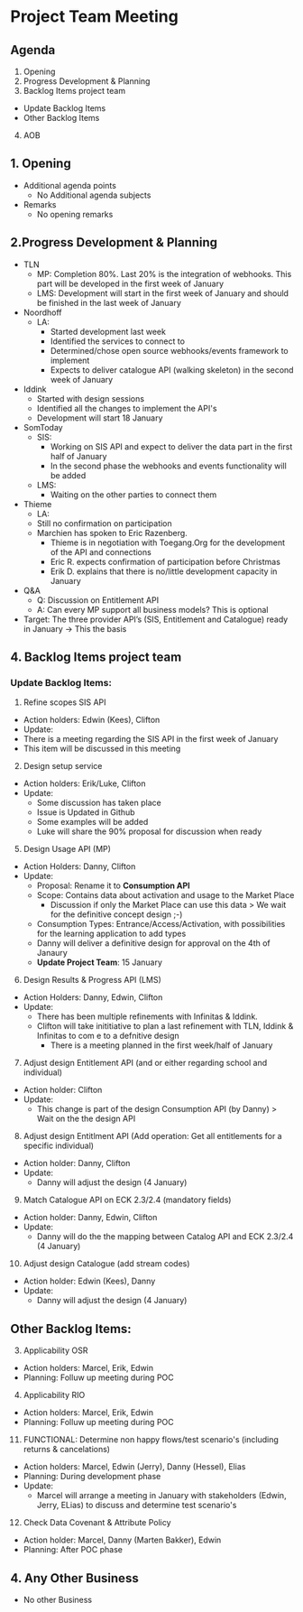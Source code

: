 # Project Team Meeting

## Agenda
1. Opening
2. Progress Development & Planning
3. Backlog Items project team
  - Update Backlog Items
  - Other Backlog Items
4. AOB

## 1. Opening
- Additional agenda points
   - No Additional agenda subjects
- Remarks
   - No opening remarks

## 2.Progress Development & Planning
   - TLN
     - MP: Completion 80%. Last 20% is the integration of webhooks. This part will be developed in the first week of January
     - LMS: Development will start in the first week of January and should be finished in the last week of January
   - Noordhoff
     - LA:
       - Started development last week
       - Identified the services to connect to
       - Determined/chose open source webhooks/events framework to implement
       - Expects to deliver catalogue API (walking skeleton) in the second week of January
   - Iddink
     - Started with design sessions
     - Identified all the changes to implement the API's
     - Development will start 18 January
   - SomToday
     - SIS: 
       - Working on SIS API and expect to deliver the data part in the first half of January
       - In the second phase the webhooks and events functionality will be added
     - LMS:
       - Waiting on the other parties to connect them
   - Thieme
     - LA:
      - Still no confirmation on participation
      - Marchien has spoken to Eric Razenberg. 
        - Thieme is in negotiation with Toegang.Org for the development of the API and connections
        - Eric R. expects confirmation of participation before Christmas
        - Erik D. explains that there is no/little development capacity in January
   - Q&A
     - Q: Discussion on Entitlement API
     - A: Can every MP support all business models? This is optional
   - Target: The three provider API’s (SIS, Entitlement and Catalogue) ready in January -> This the basis

## 4. Backlog Items project team

### Update Backlog Items:
1. Refine scopes SIS API
  - Action holders: Edwin (Kees), Clifton
  - Update:
   - There is a meeting regarding the SIS API in the first week of January
   - This item will be discussed in this meeting
2. Design setup service
  - Action holders: Erik/Luke, Clifton
  - Update:
    - Some discussion has taken place
    - Issue is Updated in Github
    - Some examples will be added
    - Luke will share the 90% proposal for discussion when ready
5. Design Usage API (MP)
  - Action Holders: Danny, Clifton
  - Update:
    - Proposal: Rename it to **Consumption API**
    - Scope: Contains data about activation and usage to the Market Place
      - Discussion if only the Market Place can use this data > We wait for the definitive concept design ;-)
    - Consumption Types: Entrance/Access/Activation, with possibilities for the learning application to add types
    - Danny will deliver a definitive design for approval on the 4th of Janaury
    - **Update Project Team**: 15 January
6. Design Results & Progress API (LMS)
  - Action Holders: Danny, Edwin, Clifton
  - Update:
    - There has been multiple refinements with Infinitas & Iddink.
    - Clifton will take inititiative to plan a last refinement with TLN, Iddink & Infinitas to com e to a defnitive design
      - There is a meeting planned in the first week/half of January
7. Adjust design Entitlement API (and or either regarding school and individual)
  - Action holder: Clifton
  - Update:
    - This change is part of the design Consumption API (by Danny) > Wait on the the design API
8. Adjust design Entitlment API (Add operation: Get all entitlements for a specific individual)
  - Action holder: Danny, Clifton
  - Update:
    - Danny will adjust the design (4 January)
9. Match Catalogue API on ECK 2.3/2.4 (mandatory fields)
  - Action holder: Danny, Edwin, Clifton
  - Update:
    - Danny will do the the mapping between Catalog API and ECK 2.3/2.4 (4 January)
10. Adjust design Catalogue (add stream codes)
  - Action holder: Edwin (Kees), Danny
  - Update:
    - Danny will adjust the design (4 January)


## Other Backlog Items:
3. Applicability OSR
  - Action holders: Marcel, Erik, Edwin
  - Planning: Folluw up meeting during POC
4. Applicability RIO
  - Action holders: Marcel, Erik, Edwin
  - Planning: Folluw up meeting during POC
11. FUNCTIONAL: Determine non happy flows/test scenario's (including returns & cancelations)
  - Action holders: Marcel, Edwin (Jerry), Danny (Hessel), Elias
  - Planning: During development phase
  - Update:
    - Marcel will arrange a meeting in January with stakeholders (Edwin, Jerry, ELias) to discuss and determine test scenario's
12. Check Data Covenant & Attribute Policy
  - Action holder: Marcel, Danny (Marten Bakker), Edwin
  - Planning: After POC phase


## 4. Any Other Business
- No other Business
